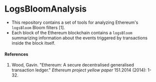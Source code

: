 # LogsBloomAnalysis

- This repository contains a set of tools for analyzing Ethereum's <code>logsBloom</code> Bloom filters [1].
- Each block of the Ethereum blockchain contains a <code>logsBloom</code> summarizing information about the events triggered by transactions inside the block itself.

#### References

1. Wood, Gavin. "Ethereum: A secure decentralised generalised transaction ledger." *Ethereum project yellow paper* 151.2014 (2014): 1-32.